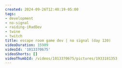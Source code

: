 ```yaml
---
created: 2024-09-26T12:40:19-05:00
tags:
- development
- no-signal
- raiding-iRadDev
- twine
- twitch
title: escape room game dev | no signal (day 120)
videoDuration: 15909
videoId: '1013370675'
videoShorts: []
videoThumbId: /videos/1013370675/pictures/1933181353
---
```

